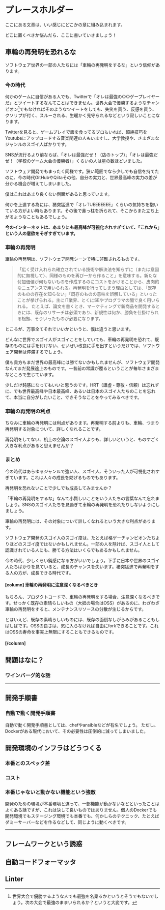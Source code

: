 # プレースホルダー

ここにある文章は、いい感じにどこかの章に組み込まれます。

どこに置くべきか悩んだら、ここに書いていきましょう！

## 車輪の再発明を恐れるな

ソフトウェア世界の一部の人たちには「車輪の再発明をするな」という信仰があります。

### 今の時代

何かのゲームに自信がある人でも、Twitterで「オレは最強の○○ゲープレイヤーだ」とツイートするなんてことはできません。世界大会で優勝するようなチャンピオン[^world-champion]でもなければそのようなツイートをしても、失笑を買う、反感を買う、クソリプが付く、スルーされる、生暖かく見守られるなどという寂しいことになります。

[^world-champion]: 世界大会で優勝するような人でも最強を名乗るかというとそうでもないでしょう。次の大会で最強のままいられるか？というと大変です。

Twitterを見ると、ゲームプレイで飯を食ってるプロもいれば、超絶技巧をYoutubeにアップロードする音楽関連の人もいますし、大学教授や、さまざまなジャンルのスゴイ人ばかりです。

SNSが流行るより前ならば、「オレは最強だぜ！（店のトップ）」「オレは最強だぜ！（学校のゲーム大会の優勝者）」くらいの人は星の数ほどいました。

ソフトウェア開発でもまったく同様です。狭い範囲でなら少しでも自信を持てたのに、今の時代GitHubやQiitaその他、自分の実力と、世界最高峰の実力の差が分かる機会が増えてしまいました。

僕はこれはあまり良くない側面があると思っています。

何かを上達する為には、猪突猛進で「オレTUEEEEEEE」くらいの気持ちを抱いている方がよい時もあります。その後で鼻っ柱を折られて、そこからまた立ち上がるようなこともあるでしょう。

**今のインターネットは、あまりにも最高峰が可視化されすぎていて、「これから」という人の意欲をそぎすぎています。**

### 車輪の再発明

車輪の再発明は、ソフトウェア開発シーンで特に非難されるものです。

> 「広く受け入れられ確立されている技術や解決法を知らずに（または意図的に無視して）、同様のものを再び一から作ること」を意味する。新たな付加価値が何もないものを作成するのにコストをかけることから、皮肉的なニュアンスで用いられる。再発明を行ってしまう理由としては、「既存のものの存在を知らない」「既存のものの意味を誤解している」といったことが挙げられる。主にIT業界、とくにSEやプログラマの間で良く用いられる。
> たとえば、論文を書くとき、マーケティングで新商品を開発するときには、既存のリサーチは必須であり、新規性は何か、勝負を仕掛けられる根拠、そういったものが必要になります。

ところが、万事全てそれでいいかというと、僕は違うと思います。

どんなに世界でスゴイ人がスゴイことをしていても、車輪の再発明を恐れて、既存のものには手を付けない、せいぜい改良に手を出すというだけでは、ソフトウェア開発は停滞するでしょう。

僕も貴方もまだ世界の最高峰には勝てないかもしれませんが、ソフトウェア開発なんてまだ発展途上のものです。一昔前の常識が覆るということが毎年さまざまなところで生じています。

少しだけ鈍感になってもいいと思うのです。HRT（謙虚・尊敬・信頼）は忘れずに、でも世界最高峰や日本最高峰、あるいは日本のスゴイ人たちのことを忘れて、本当に自分がしたいこと、できそうなことをやってみるべきです。

### 車輪の再発明の利点

ちなみに車輪の再発明には利点があります。再発明する前よりも、車輪、つまり再発明する対象について、詳しくなれることです。

再発明をしてない、机上の空論のスゴイ人よりも、詳しいというと、ものすごく大きな利点があると思えませんか？

### まとめ

今の時代はあらゆるジャンルで強い人、スゴイ人、そういった人が可視化されすぎています。これは人々の成長を妨げるものでもあります。

再発明を恐れないことで少しでも成長してみませんか？

「車輪の再発明をするな」なんて小賢しいことをいう人たちの言葉なんて忘れましょう。SNSのスゴイ人たちを見過ぎて車輪の再発明を恐れたりしないようにしましょう。

車輪の再発明には、その対象について詳しくなれるという大きな利点があります。

ソフトウェア開発のスゴイ人のスゴイ度は、たとえば格ゲーチャンピオンたちよりほどのスゴイ度ではないかもしれません。一部の人を除けば、スゴイ人として認識されている人にも、勝てる方法はいくらでもあるかもしれません。

今の時代、少しくらい鈍感になる方がいいでしょう。下手に日本や世界のスゴイ人たちばかりを見ていると、成長のチャンスを失います。猪突猛進で再発明をする人の方が、成長できる時代です。

#### [column] 車輪の再発明に注意深くなるべきとき

もちろん、プロダクトコードで、車輪の再発明をする場合、注意深くなるべきです。せっかく既存の素晴らしいもの（大抵の場合はOSS）があるのに、わざわざ車輪の再発明をすると、メンテナンスリソースの分散が生じるからです。

とはいえど、既存の素晴らしいものには、既存の面倒なしがらみがあることもしばしばです。OSSの良さは、気に入らなければ自由にforkできることです。これはOSSの寿命を事実上無限にすることもできるものです。

#### [/column]

## 問題はなに？


### ワインバーグ的な話



----
## 開発手順書
### 自動で動く開発手順書

自動で動く開発手順書としては、chefやansibleなどが有名でしょう。
ただし、Dockerがある現代において、その必要性は圧倒的に減ってしまいました。

## 開発環境のインフラはどうつくる
### 本番とのスペック差
### コスト
### 本番じゃないと動かない機能という強敵

開発のための環境が本番環境と違って、一部機能が動かないなどといったことはよくある話ですが、これは決して良いものではありません。個人のDockerでも開発環境でもステージング環境でも本番でも、何かしらのテクニック、たとえばダミーサーバーなどを作るなどして、同じように動くべきです。

----

## フレームワークという誘惑
## 自動コードフォーマッタ
## Linter
